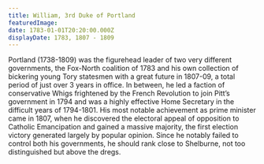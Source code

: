 ```yaml
---
title: William, 3rd Duke of Portland
featuredImage:
date: 1783-01-01T20:20:00.000Z
displayDate: 1783, 1807 - 1809
---
```


Portland (1738-1809) was the figurehead leader of two very different governments, the Fox-North coalition of 1783 and his own collection of bickering young Tory statesmen with a great future in 1807-09, a total period of just over 3 years in office. In between, he led a faction of conservative Whigs frightened by the French Revolution to join Pitt’s government in 1794 and was a highly effective Home Secretary in the difficult years of 1794-1801. His most notable achievement as prime minister came in 1807, when he discovered the electoral appeal of opposition to Catholic Emancipation and gained a massive majority, the first election victory generated largely by popular opinion. Since he notably failed to control both his governments, he should rank close to Shelburne, not too distinguished but above the dregs.

